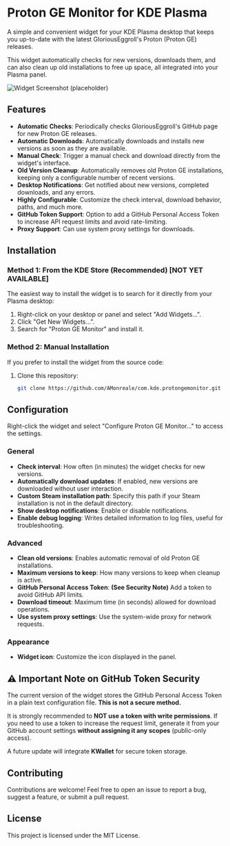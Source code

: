 # Proton GE Monitor for KDE Plasma

A simple and convenient widget for your KDE Plasma desktop that keeps you up-to-date with the latest GloriousEggroll's Proton (Proton GE) releases.

This widget automatically checks for new versions, downloads them, and can also clean up old installations to free up space, all integrated into your Plasma panel.

![Widget Screenshot (placeholder)](https://raw.githubusercontent.com/your-username/com.kde.protongemonitor/main/screenshot.png) <!-- TODO: Replace with a real screenshot! -->

## Features

*   **Automatic Checks**: Periodically checks GloriousEggroll's GitHub page for new Proton GE releases.
*   **Automatic Downloads**: Automatically downloads and installs new versions as soon as they are available.
*   **Manual Check**: Trigger a manual check and download directly from the widget's interface.
*   **Old Version Cleanup**: Automatically removes old Proton GE installations, keeping only a configurable number of recent versions.
*   **Desktop Notifications**: Get notified about new versions, completed downloads, and any errors.
*   **Highly Configurable**: Customize the check interval, download behavior, paths, and much more.
*   **GitHub Token Support**: Option to add a GitHub Personal Access Token to increase API request limits and avoid rate-limiting.
*   **Proxy Support**: Can use system proxy settings for downloads.

## Installation

### Method 1: From the KDE Store (Recommended) [NOT YET AVAILABLE]

The easiest way to install the widget is to search for it directly from your Plasma desktop:
1.  Right-click on your desktop or panel and select "Add Widgets...".
2.  Click "Get New Widgets...".
3.  Search for "Proton GE Monitor" and install it.

### Method 2: Manual Installation

If you prefer to install the widget from the source code:
1.  Clone this repository:
    ```bash
    git clone https://github.com/AMonreale/com.kde.protongemonitor.git $HOME/.local/share/plasma/plasmoids/com.kde.protongemonitor
    ```

## Configuration

Right-click the widget and select "Configure Proton GE Monitor..." to access the settings.

### General
*   **Check interval**: How often (in minutes) the widget checks for new versions.
*   **Automatically download updates**: If enabled, new versions are downloaded without user interaction.
*   **Custom Steam installation path**: Specify this path if your Steam installation is not in the default directory.
*   **Show desktop notifications**: Enable or disable notifications.
*   **Enable debug logging**: Writes detailed information to log files, useful for troubleshooting.

### Advanced
*   **Clean old versions**: Enables automatic removal of old Proton GE installations.
*   **Maximum versions to keep**: How many versions to keep when cleanup is active.
*   **GitHub Personal Access Token**: **(See Security Note)** Add a token to avoid GitHub API limits.
*   **Download timeout**: Maximum time (in seconds) allowed for download operations.
*   **Use system proxy settings**: Use the system-wide proxy for network requests.

### Appearance
*   **Widget icon**: Customize the icon displayed in the panel.

## ⚠️ Important Note on GitHub Token Security

The current version of the widget stores the GitHub Personal Access Token in a plain text configuration file. **This is not a secure method.**

It is strongly recommended to **NOT use a token with write permissions**. If you need to use a token to increase the request limit, generate it from your GitHub account settings **without assigning it any scopes** (public-only access).

A future update will integrate **KWallet** for secure token storage.

## Contributing

Contributions are welcome! Feel free to open an issue to report a bug, suggest a feature, or submit a pull request.

## License

This project is licensed under the MIT License.

